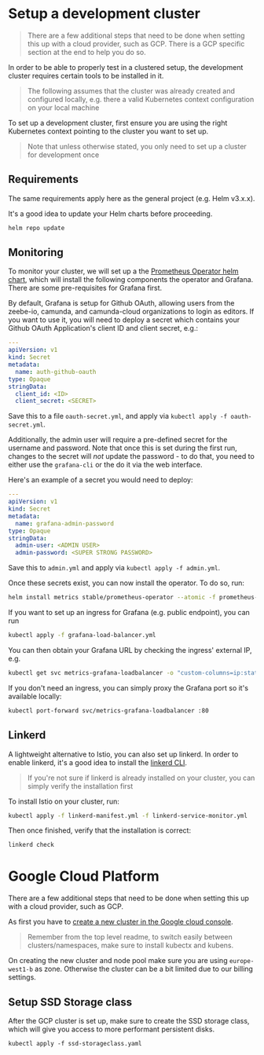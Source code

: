 # Setup a development cluster

> There are a few additional steps that need to be done when setting this up with a cloud provider, such as GCP.
> There is a GCP specific section at the end to help you do so.

In order to be able to properly test in a clustered setup, the development cluster requires
certain tools to be installed in it.

> The following assumes that the cluster was already created and configured locally, e.g. there
> a valid Kubernetes context configuration on your local machine

To set up a development cluster, first ensure you are using the right Kubernetes context pointing to
the cluster you want to set up.

> Note that unless otherwise stated, you only need to set up a cluster for development once

## Requirements

The same requirements apply here as the general project (e.g. Helm v3.x.x).

It's a good idea to update your Helm charts before proceeding.

```sh
helm repo update
```

## Monitoring

To monitor your cluster, we will set up a the [Prometheus Operator helm chart](https://github.com/helm/charts/tree/master/stable/prometheus-operator),
which will install the following components the operator and Grafana. There are some pre-requisites for Grafana first.

By default, Grafana is setup for Github OAuth, allowing users from the zeebe-io, camunda, and camunda-cloud organizations to login as editors. If you want to use it, you will need to deploy a secret which contains your Github OAuth Application's client ID and client secret, e.g.:

```yaml
---
apiVersion: v1
kind: Secret
metadata:
  name: auth-github-oauth
type: Opaque
stringData:
  client_id: <ID>
  client_secret: <SECRET>
```

Save this to a file `oauth-secret.yml`, and apply via `kubectl apply -f oauth-secret.yml`.

Additionally, the admin user will require a pre-defined secret for the username and password. Note that once this is set during the first run, changes to the secret will _not_ update the password - to do that, you need to either use the `grafana-cli` or the do it via the web interface.

Here's an example of a secret you would need to deploy:

```yaml
---
apiVersion: v1
kind: Secret
metadata:
  name: grafana-admin-password
type: Opaque
stringData:
  admin-user: <ADMIN USER>
  admin-password: <SUPER STRONG PASSWORD>
```

Save this to `admin.yml` and apply via `kubectl apply -f admin.yml`.

Once these secrets exist, you can now install the operator. To do so, run:

```sh
helm install metrics stable/prometheus-operator --atomic -f prometheus-operator-values.yml
```

If you want to set up an ingress for Grafana (e.g. public endpoint), you can run

```sh
kubectl apply -f grafana-load-balancer.yml
```

You can then obtain your Grafana URL by checking the ingress' external IP, e.g.

```sh
kubectl get svc metrics-grafana-loadbalancer -o "custom-columns=ip:status.loadBalancer.ingress[0].ip"
```

If you don't need an ingress, you can simply proxy the Grafana port so it's available locally:

```sh
kubectl port-forward svc/metrics-grafana-loadbalancer :80
```

## Linkerd

A lightweight alternative to Istio, you can also set up linkerd. In order to enable linkerd, it's a good idea to install the [linkerd CLI](https://linkerd.io/2/getting-started/#step-1-install-the-cli).

> If you're not sure if linkerd is already installed on your cluster, you can simply verify the installation first

To install Istio on your cluster, run:

```sh
kubectl apply -f linkerd-manifest.yml -f linkerd-service-monitor.yml
```

Then once finished, verify that the installation is correct:

```sh
linkerd check
```

# Google Cloud Platform

There are a few additional steps that need to be done when setting this up with a cloud provider, such as GCP.

As first you have to [create a new cluster in the Google cloud console](https://cloud.google.com/kubernetes-engine/docs/how-to/creating-a-cluster?hl=de).

> Remember from the top level readme, to switch easily between clusters/namespaces, make sure to install kubectx and kubens.

On creating the new cluster and node pool make sure you are using `europe-west1-b` as zone. Otherwise the cluster can be a bit limited due to our billing settings.

## Setup SSD Storage class

After the GCP cluster is set up, make sure to create the SSD storage class, which will give you access to more performant persistent disks.

```
kubectl apply -f ssd-storageclass.yaml
```

